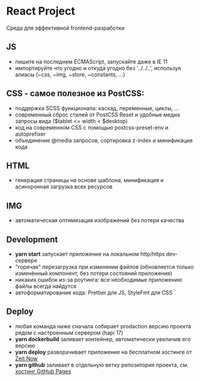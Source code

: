 # React Project
Среда для эффективной frontend-разработки

## JS
* пишите на последнем ECMAScript, запускайте даже в IE 11
* импортируйте что угодно и откуда угодно без '../../..', используя алиасы (~css, ~img, ~store, ~constants, ...)

## CSS - самое полезное из PostCSS:
* поддержка SCSS функционала: каскад, переменные, циклы, ...
* современный сброс стилей от PostCSS Reset и удобные медиа запросы вида ($tablet <= width < $desktop)
* код на современном CSS с помощью postcss-preset-env и autoprefixer
* объединение @media запросов, сортировка z-index и минификация кода 

## HTML
* генерация страницы на основе шаблона, минификация и асинхронная загрузка всех ресурсов

## IMG
* автоматическая оптимизация изображений без потери качества

## Development
* <b>yarn start</b> запускает приложение на локальном http/https dev-сервере
* "горячая" перезагрузка при изменении файлов (обновляется только изменённый компонент, без потери состояний приложения)
* никаких ошибок из-за роутинга: все необходимые приложению файлы всегда найдутся
* автоформатирование кода: Prettier для JS, StyleFmt для CSS

## Deploy
* любая команда ниже сначала собирает prodaction версию проекта рядом с настроенным сервером (hapi 17)
* <b>yarn dockerbuild</b> заливает контейнер, автоматически увеличив его версию
* <b>yarn deploy</b> разворачивает приложение на бесплатном хостинге от [Zeit Now](https://zeit.co/now)
* <b>yarn github</b> заливает в отдельную ветку репозитория проекта, см. [хостинг GitHub Pages](https://pages.github.com/)
